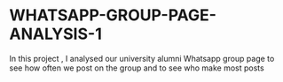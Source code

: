 # WHATSAPP-GROUP-PAGE-ANALYSIS-1
In this project , I analysed our  university alumni Whatsapp group page to see how often we post on the group and to see who make most posts
